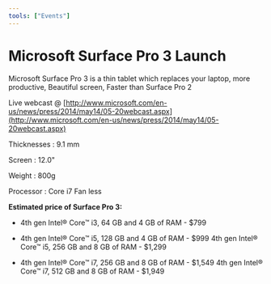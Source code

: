 ```yaml
---
tools: ["Events"]
---
```


# Microsoft Surface Pro 3 Launch

Microsoft Surface Pro 3 is a thin tablet which replaces your laptop, more productive, Beautiful screen, Faster than Surface Pro 2

Live webcast @ [](http://www.microsoft.com/en-us/news/press/2014/may14/05-20webcast.aspx)[http://www.microsoft.com/en-us/news/press/2014/may14/05-20webcast.aspx](http://www.microsoft.com/en-us/news/press/2014/may14/05-20webcast.aspx)

Thicknesses : 9.1 mm

Screen : 12.0"

Weight : 800g

Processor : Core i7 Fan less

**Estimated price of Surface Pro 3:**

- 4th gen Intel® Core™ i3, 64 GB and 4 GB of RAM - $799

- 4th gen Intel® Core™ i5, 128 GB and 4 GB of RAM - $999 4th gen Intel® Core™ i5, 256 GB and 8 GB of RAM - $1,299

- 4th gen Intel® Core™ i7, 256 GB and 8 GB of RAM - $1,549 4th gen Intel® Core™ i7, 512 GB and 8 GB of RAM - $1,949

